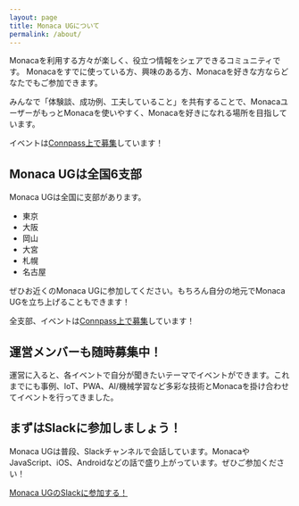 ```yaml
---
layout: page
title: Monaca UGについて
permalink: /about/
---
```


Monacaを利用する方々が楽しく、役立つ情報をシェアできるコミュニティです。
Monacaをすでに使っている方、興味のある方、Monacaを好きな方ならどなたでもご参加できます。

みんなで「体験談、成功例、工夫していること」を共有することで、MonacaユーザーがもっとMonacaを使いやすく、Monacaを好きになれる場所を目指しています。

イベントは[Connpass上で募集](https://monacaug.connpass.com)しています！

## Monaca UGは全国6支部

Monaca UGは全国に支部があります。

- 東京
- 大阪
- 岡山
- 大宮
- 札幌
- 名古屋

ぜひお近くのMonaca UGに参加してください。もちろん自分の地元でMonaca UGを立ち上げることもできます！

全支部、イベントは[Connpass上で募集](https://monacaug.connpass.com)しています！

## 運営メンバーも随時募集中！

運営に入ると、各イベントで自分が聞きたいテーマでイベントができます。これまでにも事例、IoT、PWA、AI/機械学習など多彩な技術とMonacaを掛け合わせてイベントを行ってきました。

## まずはSlackに参加しましょう！

Monaca UGは普段、Slackチャンネルで会話しています。MonacaやJavaScript、iOS、Androidなどの話で盛り上がっています。ぜひご参加ください！

[Monaca UGのSlackに参加する！](https://join.slack.com/t/monaca-ug/shared_invite/enQtNTQ0NzQyOTg2MzUyLTNlMDlkM2U3NmMwOWQyYTc5ZDcwNjFiZTY5ZTJiMDFmOGM0NmVhOWY4YTFmOGYwM2VhMDdiMzg0YTNhMzY3NmM)

